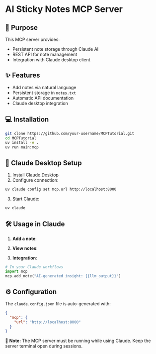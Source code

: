 # AI Sticky Notes MCP Server

## 🚀 Purpose
This MCP server provides:
- Persistent note storage through Claude AI
- REST API for note management
- Integration with Claude desktop client

## ✨ Features
- Add notes via natural language
- Persistent storage in `notes.txt`
- Automatic API documentation
- Claude desktop integration

## 💻 Installation
```zsh
git clone https://github.com/your-username/MCPTutorial.git
cd MCPTutorial
uv install -e .
uv run main:mcp
```

## 🔌 Claude Desktop Setup
1. Install [Claude Desktop](https://claude.ai/download)
2. Configure connection:
```zsh
uv claude config set mcp.url http://localhost:8000
```
3. Start Claude:
```zsh
uv claude
```

## 🛠️ Usage in Claude
1. **Add a note**:

2. **View notes**:

3. **Integration**:
```python
# In your Claude workflows
import mcp
mcp.add_note("AI-generated insight: {{llm_output}}")
```

## ⚙️ Configuration
The `claude.config.json` file is auto-generated with:
```json
{
  "mcp": {
    "url": "http://localhost:8000"
  }
}
```

📝 **Note:** The MCP server must be running while using Claude. Keep the server terminal open during sessions.

